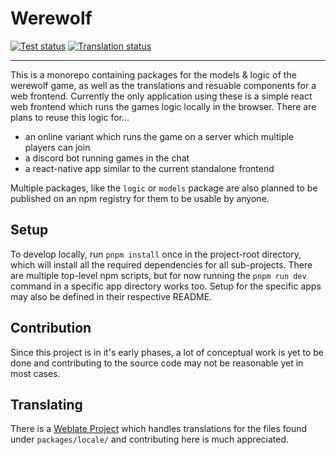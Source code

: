 [TRANSLATE]: https://weblate.macarena.ceo/engage/werewolf

# Werewolf

[![Test status](https://github.com/PssbleTrngle/Werewolf/actions/workflows/test.yml/badge.svg?branch=main)](https://github.com/PssbleTrngle/Werewolf/actions/workflows/test.yml)
[![Translation status](https://weblate.macarena.ceo/widget/werewolf/common/svg-badge.svg)][TRANSLATE]

---

This is a monorepo containing packages for the models & logic of the werewolf game, as well as the translations and resuable components for a web frontend.
Currently the only application using these is a simple react web frontend which runs the games logic locally in the browser. There are plans to reuse this logic for...

- an online variant which runs the game on a server which multiple players can join
- a discord bot running games in the chat
- a react-native app similar to the current standalone frontend

Multiple packages, like the `logic` or `models` package are also planned to be published on an npm registry for them to be usable by anyone.

## Setup

To develop locally, run `pnpm install` once in the project-root directory, which will install all the required dependencies for all sub-projects.
There are multiple top-level npm scripts, but for now running the `pnpm run dev` command in a specific app directory works too.
Setup for the specific apps may also be defined in their respective README.

## Contribution

Since this project is in it's early phases, a lot of conceptual work is yet to be done and contributing to the source code may not be reasonable yet in most cases.

## Translating

There is a [Weblate Project][TRANSLATE] which handles translations for the files found under `packages/locale/` and contributing here is much appreciated.
